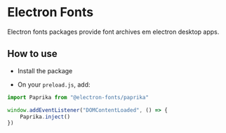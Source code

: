 # Electron Fonts

Electron fonts packages provide font archives em electron desktop apps.

## How to use

* Install the package

* On your `preload.js`, add:

```ts
import Paprika from "@electron-fonts/paprika"

window.addEventListener("DOMContentLoaded", () => {
    Paprika.inject()
})
```